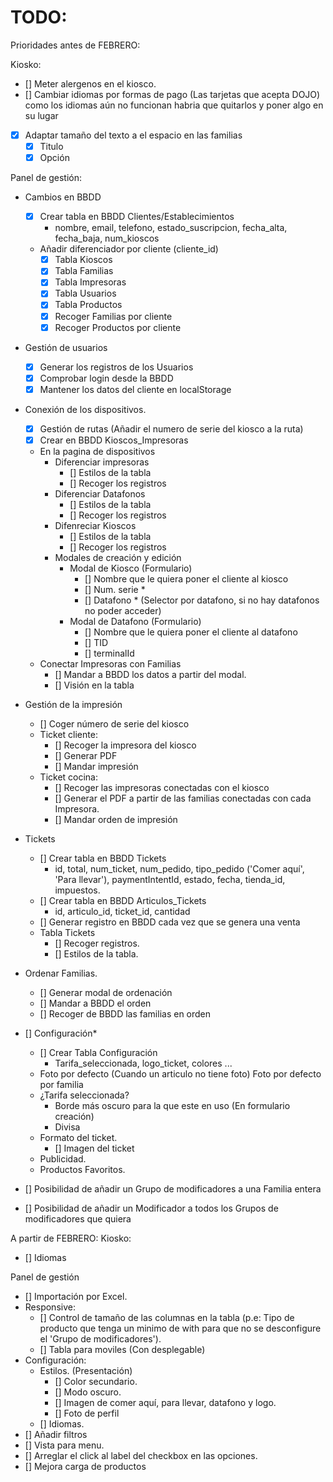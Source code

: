 # TODO:

Prioridades antes de FEBRERO:

Kiosko:
- [] Meter alergenos en el kiosco.
- [] Cambiar idiomas por formas de pago (Las tarjetas que acepta DOJO) 
    como los idiomas aún no funcionan habria que quitarlos y poner algo en su lugar
- [x] Adaptar tamaño del texto a el espacio en las familias
    - [x] Titulo
    - [x] Opción

Panel de gestión:
- Cambios en BBDD
    - [x] Crear tabla en BBDD Clientes/Establecimientos
        - nombre, email, telefono, estado_suscripcion, fecha_alta, fecha_baja, num_kioscos
    - Añadir diferenciador por cliente (cliente_id)
        - [x] Tabla Kioscos
        - [x] Tabla Familias
        - [x] Tabla Impresoras
        - [x] Tabla Usuarios
        - [x] Tabla Productos
        - [x] Recoger Familias por cliente
        - [x] Recoger Productos por cliente
- Gestión de usuarios
    - [x] Generar los registros de los Usuarios
    - [x] Comprobar login desde la BBDD
    - [x] Mantener los datos del cliente en localStorage

- Conexión de los dispositivos.
    - [x] Gestión de rutas (Añadir el numero de serie del kiosco a la ruta)
    - [x] Crear en BBDD Kioscos_Impresoras
    - En la pagina de dispositivos
        - Diferenciar impresoras
            - [] Estilos de la tabla
            - [] Recoger los registros
        - Diferenciar Datafonos
            - [] Estilos de la tabla
            - [] Recoger los registros
        - Difenreciar Kioscos
            - [] Estilos de la tabla
            - [] Recoger los registros
        - Modales de creación y edición
            - Modal de Kiosco (Formulario)
                - [] Nombre que le quiera poner el cliente al kiosco
                - [] Num. serie *
                - [] Datafono * (Selector por datafono, si no hay datafonos no poder acceder)
            - Modal de Datafono (Formulario)
                - [] Nombre que le quiera poner el cliente al datafono
                - [] TID
                - [] terminalId
    - Conectar Impresoras con Familias
        - [] Mandar a BBDD los datos a partir del modal.
        - [] Visión en la tabla

- Gestión de la impresión
    - [] Coger número de serie del kiosco 
    - Ticket cliente:
        - [] Recoger la impresora del kiosco
        - [] Generar PDF
        - [] Mandar impresión
    - Ticket cocina:
        - [] Recoger las impresoras conectadas con el kiosco
        - [] Generar el PDF a partir de las familias conectadas con cada Impresora.
        - [] Mandar orden de impresión

- Tickets
    - [] Crear tabla en BBDD Tickets
        - id, total, num_ticket, num_pedido, tipo_pedido ('Comer aquí', 'Para llevar'), paymentIntentId, estado, fecha, tienda_id, impuestos.
    - [] Crear tabla en BBDD Articulos_Tickets
        - id, articulo_id, ticket_id, cantidad
    - [] Generar registro en BBDD cada vez que se genera una venta
    - Tabla Tickets
        - [] Recoger registros.
        - [] Estilos de la tabla.

- Ordenar Familias.
    - [] Generar modal de ordenación
    - [] Mandar a BBDD el orden
    - [] Recoger de BBDD las familias en orden

- [] Configuración* 
    - [] Crear Tabla Configuración
        - Tarifa_seleccionada, logo_ticket, colores ...
    - Foto por defecto (Cuando un articulo no tiene foto) Foto por defecto por familia
    - ¿Tarifa seleccionada? 
        - Borde más oscuro para la que este en uso (En formulario creación)
        - Divisa
    - Formato del ticket.
        - [] Imagen del ticket
    - Publicidad.
    - Productos Favoritos.

- [] Posibilidad de añadir un Grupo de modificadores a una Familia entera
- [] Posibilidad de añadir un Modificador a todos los Grupos de modificadores que quiera

A partir de FEBRERO:
Kiosko:
- [] Idiomas

Panel de gestión
- [] Importación por Excel.
- Responsive:
    - [] Control de tamaño de las columnas en la tabla (p.e: Tipo de producto que tenga un minimo de with para que no se desconfigure el 'Grupo de modificadores').
    - [] Tabla para moviles (Con desplegable)
- Configuración:
    - Estilos. (Presentación)
        - [] Color secundario.
        - [] Modo oscuro.
        - [] Imagen de comer aquí, para llevar, datafono y logo.
        - [] Foto de perfil
    - [] Idiomas.
- [] Añadir filtros
- [] Vista para menu.
- [] Arreglar el click al label del checkbox en las opciones.
- [] Mejora carga de productos
